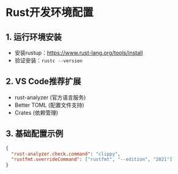 # Rust开发环境配置
## 1. 运行环境安装
- 安装rustup：https://www.rust-lang.org/tools/install
- 验证安装：`rustc --version`
## 2. VS Code推荐扩展
- rust-analyzer (官方语言服务)
- Better TOML (配置文件支持)
- Crates (依赖管理)
## 3. 基础配置示例
```json
{
  "rust-analyzer.check.command": "clippy",
  "rustfmt.overrideCommand": ["rustfmt", "--edition", "2021"]
}